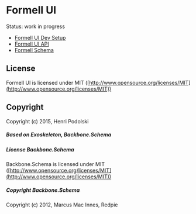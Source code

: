 # Formell UI

Status: work in progress

* [Formell UI Dev Setup](DEVELOPMENT.md)
* [Formell UI API](API.md)
* [Formell Schema](SCHEMA.md)

## License

Formell UI is licensed under MIT ([http://www.opensource.org/licenses/MIT](http://www.opensource.org/licenses/MIT))

## Copyright

Copyright (c) 2015, Henri Podolski


##### Based on Exoskeleton, Backbone.Schema


##### License Backbone.Schema

Backbone.Schema is licensed under MIT ([http://www.opensource.org/licenses/MIT](http://www.opensource.org/licenses/MIT))

##### Copyright Backbone.Schema

Copyright (c) 2012, Marcus Mac Innes, Redpie